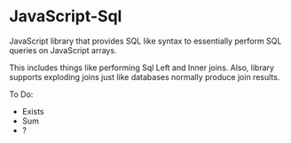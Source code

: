 # JavaScript-Sql
JavaScript library that provides SQL like syntax to essentially perform SQL queries on JavaScript arrays. 

This includes things like performing Sql Left and Inner joins. Also, library supports exploding joins just like databases normally produce join results.

To Do: 
+ Exists
+ Sum
+ ?
